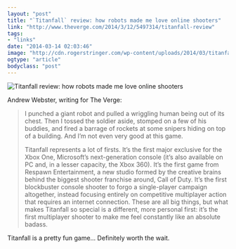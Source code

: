 ```yaml
---
layout: "post"
title: "`Titanfall` review: how robots made me love online shooters"
link: "http://www.theverge.com/2014/3/12/5497314/titanfall-review"
tags: 
- "links"
date: "2014-03-14 02:03:46"
image: "http://cdn.rogerstringer.com/wp-content/uploads/2014/03/titanfall_screen_8_copy.0_standard_2040.0-e1394762534195.jpg"
ogtype: "article"
bodyclass: "post"
---
```


![`Titanfall` review: how robots made me love online shooters](http://cdn.rogerstringer.com/wp-content/uploads/2014/03/titanfall_screen_8_copy.0_standard_2040.0-e1394762534195.jpg "`Titanfall` review: how robots made me love online shooters")

Andrew Webster, writing for The Verge:

> I punched a giant robot and pulled a wriggling human being out of its chest. Then I tossed the soldier aside, stomped on a few of his buddies, and fired a barrage of rockets at some snipers hiding on top of a building. And I’m not even very good at this game.
> 
>  Titanfall represents a lot of firsts. It’s the first major exclusive for the Xbox One, Microsoft’s next-generation console (it’s also available on PC and, in a lesser capacity, the Xbox 360). It’s the first game from Respawn Entertainment, a new studio formed by the creative brains behind the biggest shooter franchise around, Call of Duty. It’s the first blockbuster console shooter to forgo a single-player campaign altogether, instead focusing entirely on competitive multiplayer action that requires an internet connection. These are all big things, but what makes Titanfall so special is a different, more personal first: it’s the first multiplayer shooter to make me feel constantly like an absolute badass.

Titanfall is a pretty fun game… Definitely worth the wait.